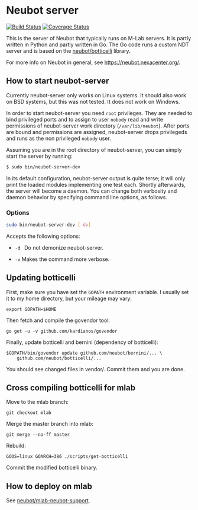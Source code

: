 # Neubot server
[![Build Status](https://travis-ci.org/neubot/neubot-server.svg?branch=issue-52)](https://travis-ci.org/neubot/neubot-server) [![Coverage Status](https://coveralls.io/repos/neubot/neubot-runtime/badge.svg?branch=master)](https://coveralls.io/r/neubot/neubot-runtime?branch=master)

This is the server of Neubot that typically runs on M-Lab servers. It is
partly written in Python and partly written in Go. The Go code runs a custom
NDT server and is based on the [neubot/botticelli](
github.com/neubot/botticelli) library.

For more info on Neubot in general, see <https://neubot.nexacenter.org/>.

## How to start neubot-server

Currently neubot-server only works on Linux systems. It should also work on
BSD systems, but this was not tested. It does not work on Windows.

In order to start neubot-server you need `root` privileges. They are needed to
bind privileged ports and to assign to user `nobody` read and write permissions
of neubot-server work directory (`/var/lib/neubot`). After ports are bound and
permissions are assigned, neubot-server drops privilegeds and runs as the non
privileged `nobody` user.

Assuming you are in the root directory of neubot-server, you can simply start
the server by running:

```BASH
$ sudo bin/neubot-server-dev
```
In its default configuration, neubot-server output is quite terse; it will only
print the loaded modules implementing one test each. Shortly afterwards, the
server will become a daemon. You can change both verbosity and daemon behavior
by specifying command line options, as follows.

### Options

```BASH
sudo bin/neubot-server-dev [-dv]
```

Accepts the following options:

* `-d ` Do not demonize neubot-server.

* `-v` Makes the command more verbose.

## Updating botticelli

First, make sure you have set the `GOPATH` environment variable. I usually
set it to my home directory, but your mileage may vary:

    export GOPATH=$HOME

Then fetch and compile the govendor tool:

    go get -u -v github.com/kardianos/govendor

Finally, update botticelli and bernini (dependency of botticelli):

    $GOPATH/bin/govendor update github.com/neubot/bernini/... \
        github.com/neubot/botticelli/...

You should see changed files in vendor/. Commit them and you are done.

## Cross compiling botticelli for mlab

Move to the mlab branch:

    git checkout mlab

Merge the master branch into mlab:

    git merge --no-ff master

Rebuild:

    GOOS=linux GOARCH=386 ./scripts/get-botticelli

Commit the modified botticelli binary.

## How to deploy on mlab

See [neubot/mlab-neubot-support](
https://github.com/neubot/mlab-neubot-support).
